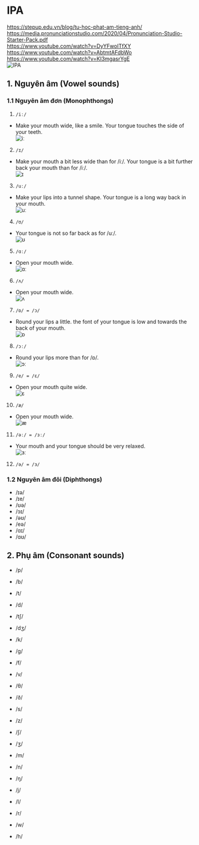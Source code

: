 # IPA
https://stepup.edu.vn/blog/tu-hoc-phat-am-tieng-anh/  
https://media.pronunciationstudio.com/2020/04/Pronunciation-Studio-Starter-Pack.pdf  
https://www.youtube.com/watch?v=DyYFwoITfXY  
https://www.youtube.com/watch?v=AbtmtAFdbWo  
https://www.youtube.com/watch?v=KI3mgasrYgE  
![IPA](https://raw.githubusercontent.com/thanhduongvs/ipa/main/images/00_ipa.jpg)

## 1. Nguyên âm (Vowel sounds)
### 1.1 Nguyên âm đơn (Monophthongs)
1. `/iː/`
- Make your mouth wide, like a smile. Your tongue touches the side of your teeth.  
![iː](https://raw.githubusercontent.com/thanhduongvs/ipa/main/images/01_nguyen-am-iː.png)

2. `/ɪ/`
- Make your mouth a bit less wide than for /iː/. Your tongue is a bit further back your mouth than for /iː/.  
![ɪ](https://raw.githubusercontent.com/thanhduongvs/ipa/main/images/02_nguyen-am-ɪ.png)

3. `/uː/`
- Make your lips into a tunnel shape. Your tongue is a long way back in your mouth.  
![uː](https://raw.githubusercontent.com/thanhduongvs/ipa/main/images/03_nguyen-am-uː.png)

4. `/ʊ/`
- Your tongue is not so far back as for /uː/.  
![ʊ](https://raw.githubusercontent.com/thanhduongvs/ipa/main/images/04_nguyen-am-ʊ.png)

5. `/ɑː/`
- Open your mouth wide.  
![ɑː](https://raw.githubusercontent.com/thanhduongvs/ipa/main/images/05_nguyen-am-ɑː.png)

6. `/ʌ/`
- Open your mouth wide.  
![ʌ](https://raw.githubusercontent.com/thanhduongvs/ipa/main/images/06_nguyen-am-ʌ.png)

7. `/ɒ/ = /ɔ/`
- Round your lips a little. the font of your tongue is low and towards the back of your mouth.  
![ɒ](https://raw.githubusercontent.com/thanhduongvs/ipa/main/images/07_nguyen-am-ɒ.png)

8. `/ɔː/`  
- Round your lips more than for /ɒ/.  
![ɔː](https://raw.githubusercontent.com/thanhduongvs/ipa/main/images/08_nguyen-am-ɔː.png)

9. `/e/ = /ɛ/`
- Open your mouth quite wide.   
![ɛ](https://raw.githubusercontent.com/thanhduongvs/ipa/main/images/09_nguyen-am-ɛ.png)

10. `/æ/`
- Open your mouth wide.  
![æ](https://raw.githubusercontent.com/thanhduongvs/ipa/main/images/10_nguyen-am-æ.png)

11. `/əː/ = /ɜː/`  
- Your mouth and your tongue should be very relaxed.  
![ɜː](https://raw.githubusercontent.com/thanhduongvs/ipa/main/images/11_nguyen-am-ɜː.png)


12. `/ə/ = /ɜ/`






### 1.2 Nguyên âm đôi (Diphthongs)
- /ɪə/
- /ɪe/
- /ʊə/
- /ɔɪ/
- /əʊ/
- /eə/
- /ɑɪ/
- /ɑʊ/

## 2. Phụ âm (Consonant sounds)
- /p/
- /b/
- /t/
- /d/
- /tʃ/
- /dʒ/
- /k/
- /ɡ/

- /f/
- /v/
- /θ/
- /ð/
- /s/
- /z/
- /ʃ/
- /ʒ/

- /m/
- /n/
- /ŋ/
- /j/
- /l/
- /r/
- /w/
- /h/